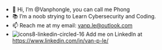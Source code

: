 - 👋 Hi, I’m @Vanphongle, you can call me Phong
- 📚 I’m a noob strying to Learn Cybersecurity and Coding.
- 📫 Reach me at my email: vanp.le@outlook.com
- ![icons8-linkedin-circled-16](https://user-images.githubusercontent.com/105464424/181870578-baea6339-4f25-4edf-9776-e5a76ad40b7c.png) Add me on LinkedIn at https://www.linkedin.com/in/van-p-le/

<!---
Vanphongle/Vanphongle is a ✨ special ✨ repository because its `README.md` (this file) appears on your GitHub profile.
You can click the Preview link to take a look at your changes.
--->
